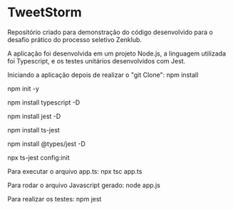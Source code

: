 # TweetStorm

Repositório criado para demonstração do código desenvolvido para o desafio prático do processo seletivo Zenklub.

A aplicação foi desenvolvida em um projeto Node.js, a linguagem utilizada foi Typescript, e os testes unitários desenvolvidos com Jest.

Iniciando a aplicação depois de realizar o "git Clone":
npm install

npm init -y

npm install typescript -D

npm install jest -D

npm install ts-jest

npm install @types/jest -D

npx ts-jest config:init

Para executar o arquivo app.ts:
npx tsc app.ts

Para rodar o arquivo Javascript gerado:
node app.js

Para realizar os testes:
npm jest






